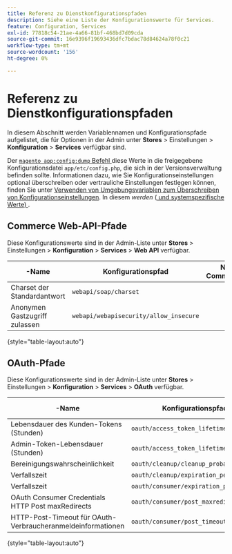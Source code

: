 ```yaml
---
title: Referenz zu Dienstkonfigurationspfaden
description: Siehe eine Liste der Konfigurationswerte für Services.
feature: Configuration, Services
exl-id: 77818c54-21ae-4a66-81bf-468bd7d09cda
source-git-commit: 16e9396f19693436dfc7bdac78d84624a78f0c21
workflow-type: tm+mt
source-wordcount: '156'
ht-degree: 0%

---
```


# Referenz zu Dienstkonfigurationspfaden

In diesem Abschnitt werden Variablennamen und Konfigurationspfade aufgelistet, die für Optionen in der Admin unter **Stores** > Einstellungen > **Konfiguration** > **Services** verfügbar sind.

Der [`magento app:config:dump` Befehl ](../cli/export-configuration.md) diese Werte in die freigegebene Konfigurationsdatei `app/etc/config.php`, die sich in der Versionsverwaltung befinden sollte. Informationen dazu, wie Sie Konfigurationseinstellungen optional überschreiben oder vertrauliche Einstellungen festlegen können, finden Sie unter [Verwenden von Umgebungsvariablen zum Überschreiben von Konfigurationseinstellungen](override-config-settings.md#environment-variables). In diesem _werden_ ([ und systemspezifische Werte) ](config-reference-sens.md).

## Commerce Web-API-Pfade

Diese Konfigurationswerte sind in der Admin-Liste unter **Stores** > Einstellungen > **Konfiguration** > **Services** > **Web API** verfügbar.

| -Name | Konfigurationspfad | Nur Commerce? |
|--------------|--------------|--------------|
| Charset der Standardantwort | `webapi/soap/charset` | <!-- ![Not Commerce-only](/help/assets/configuration/red-x.png) --> |
| Anonymen Gastzugriff zulassen | `webapi/webapisecurity/allow_insecure` | <!-- ![Not Commerce-only](/help/assets/configuration/red-x.png) --> |

{style="table-layout:auto"}

## OAuth-Pfade

Diese Konfigurationswerte sind in der Admin-Liste unter **Stores** > Einstellungen > **Konfiguration** > **Services** > **OAuth** verfügbar.

| -Name | Konfigurationspfad | Nur Commerce? |
|--------------|--------------|--------------|
| Lebensdauer des Kunden-Tokens (Stunden) | `oauth/access_token_lifetime/customer` | <!-- ![Not Commerce-only](/help/assets/configuration/red-x.png) --> |
| Admin-Token-Lebensdauer (Stunden) | `oauth/access_token_lifetime/admin` | <!-- ![Not Commerce-only](/help/assets/configuration/red-x.png) --> |
| Bereinigungswahrscheinlichkeit | `oauth/cleanup/cleanup_probability` | <!-- ![Not Commerce-only](/help/assets/configuration/red-x.png) --> |
| Verfallszeit | `oauth/cleanup/expiration_period` | <!-- ![Not Commerce-only](/help/assets/configuration/red-x.png) --> |
| Verfallszeit | `oauth/consumer/expiration_period` | <!-- ![Not Commerce-only](/help/assets/configuration/red-x.png) --> |
| OAuth Consumer Credentials HTTP Post maxRedirects | `oauth/consumer/post_maxredirects` | <!-- ![Not Commerce-only](/help/assets/configuration/red-x.png) --> |
| HTTP-Post-Timeout für OAuth-Verbraucheranmeldeinformationen | `oauth/consumer/post_timeout` | <!-- ![Not Commerce-only](/help/assets/configuration/red-x.png) --> |

{style="table-layout:auto"}

